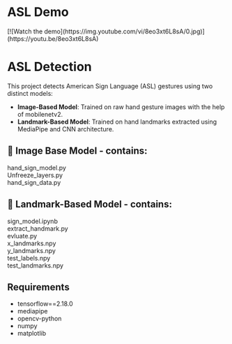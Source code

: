   <h1>ASL Demo</h1>
  [![Watch the demo](https://img.youtube.com/vi/8eo3xt6L8sA/0.jpg)](https://youtu.be/8eo3xt6L8sA)


    
  <h1>ASL Detection</h1>
  <p>This project detects American Sign Language (ASL) gestures using two distinct models:</p>
  <ul>
    <li><strong>Image-Based Model</strong>: Trained on raw hand gesture images with the help of mobilenetv2.</li>
    <li><strong>Landmark-Based Model</strong>: Trained on hand landmarks extracted using MediaPipe and CNN architecture.</li>
  </ul>
  
  <h2>📁 Image Base Model - contains:</h2>
  <div>hand_sign_model.py</div>
  <div>Unfreeze_layers.py</div>
  <div>hand_sign_data.py</div>
  
  <h2>📁 Landmark-Based Model - contains:</h2>
  <div>sign_model.ipynb</div>
  <div>extract_handmark.py</div>
  <div>evluate.py</div>
  <div>x_landmarks.npy</div>
  <div>y_landmarks.npy</div>
  <div>test_labels.npy</div>
  <div>test_landmarks.npy</div>

  <h2>Requirements</h2>
  <ul>
    <li>tensorflow==2.18.0</li>
    <li>mediapipe</li>
    <li>opencv-python</li>
    <li>numpy</li>
    <li>matplotlib</li>
  </ul>
